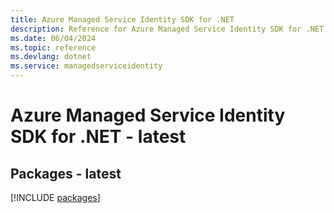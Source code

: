 ```yaml
---
title: Azure Managed Service Identity SDK for .NET
description: Reference for Azure Managed Service Identity SDK for .NET
ms.date: 06/04/2024
ms.topic: reference
ms.devlang: dotnet
ms.service: managedserviceidentity
---
```

# Azure Managed Service Identity SDK for .NET - latest
## Packages - latest
[!INCLUDE [packages](managed-service-identity-index.md)]